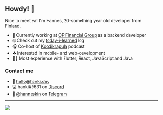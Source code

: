 ## Howdy! 🤙

Nice to meet ya! I'm Hannes, 20-something year old developer from Finland.

- 🤑 Currently working at [OP Financial Group](https://www.op.fi/) as a backend developer
- 🤓 Check out my [today-i-learned](https://hanki.bearblog.dev) log
- 🎧 Co-host of [Koodikrapula](https://koodikrapula.fi/) podcast
- ☘ Interested in mobile- and web-development
- 🐱‍👤 Most experience with Flutter, React, JavaScript and Java

### Contact me

- 📧 [hello@hanki.dev](mailto:hello@hanki.dev)
- 💻 hanki#9631 on [Discord](https://discord.com/)
- 📱 [@hanneskin](https://t.me/hanneskin) on [Telegram](https://telegram.org/)

---

![](https://komarev.com/ghpvc/?username=steellow&color=red)
